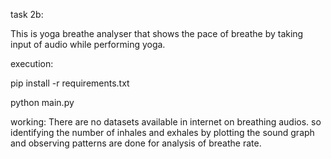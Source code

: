 

task 2b:

This is yoga breathe analyser that shows the pace of breathe by taking input of audio while performing yoga.

execution:

pip install -r requirements.txt 

python main.py

working:
There are no datasets available in internet on breathing audios. so identifying the number of inhales and exhales by plotting the sound graph and observing patterns are done for analysis of breathe rate.

